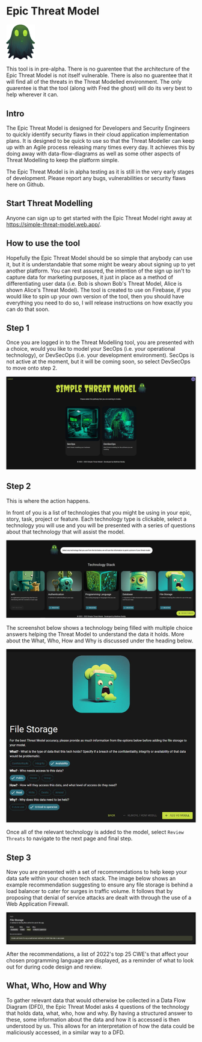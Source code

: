 # Epic Threat Model
<!-- ![Fred the Ghost](src/images/ghost_logo.png) -->
<img alt="Fred the ghost" src="src/images/ghost_logo.png" width=15% height=15%>

This tool is in pre-alpha. There is no guarentee that the architecture of the Epic Threat Model is not itself vulnerable. There is also no guarentee that it will find all of the threats in the Threat Modelled environment. The only guarentee is that the tool (along with Fred the ghost) will do its very best to help wherever it can.  

## Intro
The Epic Threat Model is designed for Developers and Security Engineers to quickly identify security flaws in their cloud application implementation plans. It is designed to be quick to use so that the Threat Modeller can keep up with an Agile process releasing many times every day. It achieves this by doing away with data-flow-diagrams as well as some other aspects of Threat Modelling to keep the platform simple.

The Epic Threat Model is in alpha testing as it is still in the very early stages of development. Please report any bugs, vulnerabilities or security flaws here on Github.

## Start Threat Modelling
Anyone can sign up to get started with the Epic Threat Model right away at https://simple-threat-model.web.app/.

## How to use the tool
Hopefully the Epic Threat Model should be so simple that anybody can use it, but it is understandable that some might be weary about signing up to yet another platform. You can rest assured, the intention of the sign up isn't to capture data for marketing purposes, it just in place as a method of differentiating user data (i.e. Bob is shown Bob's Threat Model, Alice is shown Alice's Threat Model). The tool is created to use on Firebase, if you would like to spin up your own version of the tool, then you should have everything you need to do so, I will release instructions on how exactly you can do that soon.

## Step 1
Once you are logged in to the Threat Modelling tool, you are presented with a choice, would you like to model your SecOps (i.e. your operational technology), or DevSecOps (i.e. your development environment). SecOps is not active at the moment, but it will be coming soon, so select DevSecOps to move onto step 2. 

![Opening screen](src/images/walkthrough/start_threat_modelling.JPG)

## Step 2
This is where the action happens. 

In front of you is a list of technologies that you might be using in your epic, story, task, project or feature. Each technology type is clickable, select a technology you will use and you will be presented with a series of questions about that technology that will assist the model.

![Select tech stack](src/images/walkthrough/select_tech_stack.JPG)

The screenshot below shows a technology being filled with multiple choice answers helping the Threat Model to understand the data it holds. More about the What, Who, How and Why is discussed under the heading below. 

![File storage](src/images/walkthrough/file_storage.JPG)

Once all of the relevant technology is added to the model, select `Review Threats` to navigate to the next page and final step. 

## Step 3

Now you are presented with a set of recommendations to help keep your data safe within your chosen tech stack. The image below shows an example recommendation suggesting to ensure any file storage is behind a load balancer to cater for surges in traffic volume. It follows that by proposing that denial of service attacks are dealt with through the use of a Web Application Firewall. 

![File Storage Recommendation](src/images/walkthrough/file_storage_reccomendation.JPG)

After the recommendations, a list of 2022's top 25 CWE's that affect your chosen programming language are displayed, as a reminder of what to look out for during code design and review. 

## What, Who, How and Why
To gather relevant data that would otherwise be collected in a Data Flow Diagram (DFD), the Epic Threat Model asks 4 questions of the technology that holds data, what, who, how and why. By having a structured answer to these, some information about the data and how it is accessed is then understood by us. This allows for an interpretation of how the data could be maliciously accessed, in a similar way to a DFD.

